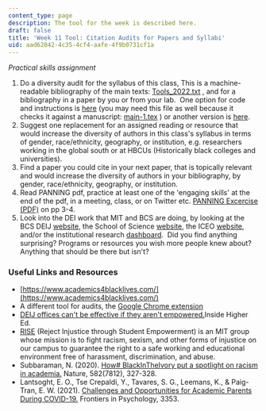 ```yaml
---
content_type: page
description: The tool for the week is described here.
draft: false
title: 'Week 11 Tool: Citation Audits for Papers and Syllabi'
uid: aad62042-4c35-4cf4-aafe-4f9b0731cf1a
---
```

*Practical skills assignment*

1. Do a diversity audit for the syllabus of this class, This is a machine-readable bibliography of the main texts: [Tools\_2022.txt](https://canvas.mit.edu/courses/16735/files/2885854?wrap=1) , and for a bibliography in a paper by you or from your lab.  One option for code and instructions is [here](https://github.com/dalejn/cleanBib) (you may need this file as well because it checks it against a manuscript: [main-1.tex](https://canvas.mit.edu/courses/16735/files/2885857?wrap=1) ) or another version is [here](https://jlsumner.shinyapps.io/syllabustool/).
2. Suggest one replacement for an assigned reading or resource that would increase the diversity of authors in this class's syllabus in terms of gender, race/ethnicity, geography, or institution, e.g. researchers working in the global south or at HBCUs (Historically black colleges and universities).
3. Find a paper you could cite in your next paper, that is topically relevant and would increase the diversity of authors in your bibliography, by gender, race/ethnicity, geography, or institution. 
4. Read PANNING pdf, practice at least one of the 'engaging skills' at the end of the pdf, in a meeting, class, or on Twitter etc. [PANNING Excercise (PDF)](https://drkathyobear.com/wp-content/uploads/2018/02/microaggression-handouts-v2.pdf) on pp 3-4. 
5. Look into the DEI work that MIT and BCS are doing, by looking at the BCS DEIJ [website](https://bcs.mit.edu/diversity-equity-and-inclusion-bcs-and-building-46), the School of Science [website](https://science.mit.edu/diversity-and-inclusion/), the ICEO [website](https://iceo.mit.edu/mit-diversity-equity-and-inclusion-data/), and/or the institutional research [dashboard](https://ir.mit.edu/diversity-dashboard).  Did you find anything surprising? Programs or resources you wish more people knew about? Anything that should be there but isn't?

### Useful Links and Resources

- [https://www.academics4blacklives.com/](https://www.academics4blacklives.com/)
- A different tool for audits, the [Google Chrome extension](https://chrome.google.com/webstore/detail/citation-transparency/cepnbdbhabaljgecaddglhhcgajphbcf?hl=en)
- [DEIJ offices can't be effective if they aren't empowered.](https://www.insidehighered.com/views/2020/08/20/diversity-equity-and-inclusion-offices-cant-be-effective-if-they-arent-empowered%20)Inside Higher Ed.
- [RISE](https://www.rise4mit.com) (Reject Injustice through Student Empowerment) is an MIT group whose mission is to fight racism, sexism, and other forms of injustice on our campus to guarantee the right to a safe working and educational environment free of harassment, discrimination, and abuse.
- Subbaraman, N. (2020). [How# BlackInTheIvory put a spotlight on racism in academia.](https://www.nature.com/articles/d41586-020-01741-7) Nature, 582(7812), 327-328.
- Lantsoght, E. O., Tse Crepaldi, Y., Tavares, S. G., Leemans, K., & Paig-Tran, E. W. (2021). [Challenges and Opportunities for Academic Parents During COVID-19.](https://www.frontiersin.org/articles/10.3389/fpsyg.2021.645734/full#:~:text=The%20COVID%2D19%20pandemic%20and%20related%20lockdown(s)%20created,increased%20challenges%20for%20academic%20parents.&text=A%20US%20survey%20conducted%20in,learning%20facility%20in%20September%202020) Frontiers in Psychology, 3353.